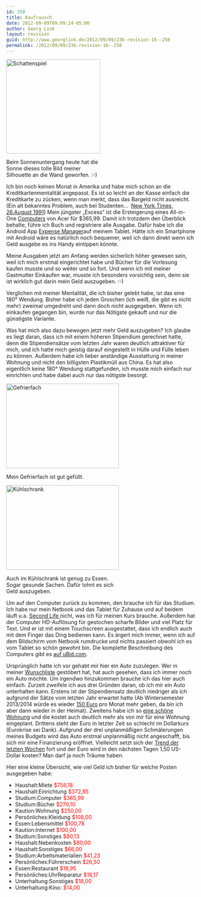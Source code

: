 ```yaml
---
id: 258
title: Kaufrausch
date: 2012-09-09T09:09:24-05:00
author: Georg Link
layout: revision
guid: http://www.georglink.de/2012/09/09/236-revision-16--258
permalink: /2012/09/09/236-revision-16--258
---
```

<div id="attachment_245" style="width: 260px" class="wp-caption alignleft">
  <a href="http://www.georglink.de/2012/09/09/kaufrausch--236/schattenspiel_blog" rel="attachment wp-att-245"><img aria-describedby="caption-attachment-245" loading="lazy" class=" wp-image-245 " title="Schattenspiel" src="http://www.georglink.de/media/2012/09/Schattenspiel_blog-150x150.jpg" alt="Schattenspiel" width="250" height="250" srcset="http://www.georglink.de/media/2012/09/Schattenspiel_blog-150x150.jpg 150w, http://www.georglink.de/media/2012/09/Schattenspiel_blog-300x300.jpg 300w, http://www.georglink.de/media/2012/09/Schattenspiel_blog.jpg 1024w" sizes="(max-width: 250px) 100vw, 250px" /></a>
  
  <p id="caption-attachment-245" class="wp-caption-text">
    Beim Sonnenuntergang heute hat die Sonne dieses tolle Bild meiner Silhouette an die Wand geworfen. :-)
  </p>
</div>

Ich bin noch keinen Monat in Amerika und habe mich schon an die Kreditkartenmentalität angepasst. Es ist so leicht an der Kasse einfach die Kreditkarte zu zücken, wenn man merkt, dass das Bargeld nicht ausreicht. (Ein alt bekanntes Problem, auch bei Studenten&#8230;  <a title="Kreditkarten für Studenten" href="http://www.nytimes.com/1991/08/26/us/using-credit-cards-students-learn-a-hard-lesson.html?pagewanted=all&src=pm" target="_blank">New York Times, 26.August 1991</a>) Mein jüngster „Excess“ ist die Ersteigerung eines All-in-One <a href="http://www.ubid.com/Actn/Cls/getArchPage.asp?AuctionID=603624228" target="_blank">Computers</a> von Acer für $365,99. Damit ich trotzdem den Überblick behalte, führe ich Buch und registriere alle Ausgabe. Dafür habe ich die Android App <a title="Expense Manager im Google Play Store" href="https://play.google.com/store/apps/details?id=com.expensemanager&feature=nav_result" target="_blank">Expense Manager</a>auf meinem Tablet. Hätte ich ein Smartphone mit Android wäre es natürlich noch bequemer, weil ich dann direkt wenn ich Geld ausgebe es ins Handy eintippen könnte.

Meine Ausgaben jetzt am Anfang werden sicherlich höher gewesen sein, weil ich mich erstmal eingerichtet habe und Bücher für die Vorlesung kaufen musste und so weiter und so fort. Und wenn ich mit meiner Gastmutter Einkaufen war, musste ich besonders vorsichtig sein, denn sie ist wirklich gut darin mein Geld auszugeben. :-)

Verglichen mit meiner Mentalität, die ich bisher gelebt habe, ist das eine 180° Wendung. Bisher habe ich jeden Groschen (ich weiß, die gibt es nicht mehr) zweimal umgedreht und dann doch nicht ausgegeben. Wenn ich einkaufen gegangen bin, wurde nur das Nötigste gekauft und nur die günstigste Variante.

Was hat mich also dazu bewogen jetzt mehr Geld auszugeben? Ich glaube es liegt daran, dass ich mit einem höheren Stipendium gerechnet hatte, denn die Stipendiensätze vom letzten Jahr waren deutlich attraktiver für mich, und ich hatte mich geistig darauf eingestellt in Hülle und Fülle leben zu können. Außerdem habe ich lieber anständige Ausstattung in meiner Wohnung und nicht den billigsten Plastikmüll aus China. Es hat also eigentlich keine 180° Wendung stattgefunden, ich musste mich einfach nur einrichten und habe dabei auch nur das nötigste besorgt.

<div id="attachment_248" style="width: 310px" class="wp-caption aligncenter">
  <a href="http://www.georglink.de/2012/09/09/kaufrausch--236/gefrierfach" rel="attachment wp-att-248"><img aria-describedby="caption-attachment-248" loading="lazy" class="size-medium wp-image-248 " title="gefrierfach" src="http://www.georglink.de/media/2012/09/gefrierfach-300x225.jpg" alt="Gefrierfach" width="300" height="225" srcset="http://www.georglink.de/media/2012/09/gefrierfach-300x225.jpg 300w, http://www.georglink.de/media/2012/09/gefrierfach.jpg 1024w" sizes="(max-width: 300px) 100vw, 300px" /></a>
  
  <p id="caption-attachment-248" class="wp-caption-text">
    Mein Gefrierfach ist gut gefüllt.
  </p>
</div>

<div id="attachment_249" style="width: 310px" class="wp-caption aligncenter">
  <a href="http://www.georglink.de/2012/09/09/kaufrausch--236/kuhlschrank" rel="attachment wp-att-249"><img aria-describedby="caption-attachment-249" loading="lazy" class="size-medium wp-image-249" title="Kühlschrank" src="http://www.georglink.de/media/2012/09/Kühlschrank-300x225.jpg" alt="Kühlschrank" width="300" height="225" srcset="http://www.georglink.de/media/2012/09/Kühlschrank-300x225.jpg 300w, http://www.georglink.de/media/2012/09/Kühlschrank.jpg 1024w" sizes="(max-width: 300px) 100vw, 300px" /></a>
  
  <p id="caption-attachment-249" class="wp-caption-text">
    Auch im Kühlschrank ist genug zu Essen. Sogar gesunde Sachen. Dafür lohnt es sich Geld auszugeben.
  </p>
</div>

Um auf den Computer zurück zu kommen, den brauche ich für das Studium. Ich habe nur mein Netbook und das Tablet für Zuhause und auf beidem läuft u.a. <a title="Systemanforderungen von Second Life" href="http://secondlife.com/support/system-requirements/?lang=de-DE" target="_blank">Second Life </a>nicht, was ich für meinen Kurs brauche. Außerdem hat der Computer HD-Auflösung für gestochen scharfe Bilder und viel Platz für Text. Und er ist mit einem Touchscreen ausgestattet, dass ich endlich auch mit dem Finger das Ding bedienen kann. Es ärgert mich immer, wenn ich auf dem Bildschirm vom Netbook rumdrucke und nichts passiert obwohl ich es vom Tablet so schön gewohnt bin. Die komplette Beschreibung des Computers gibt es <a title="Beschreibung meines neuen Computers" href="http://www.ubid.com/Actn/Cls/getArchPage.asp?AuctionID=603624228" target="_blank">auf uBid.com</a>.

Ursprünglich hatte ich vor gehabt mir hier ein Auto zuzulegen. Wer in meiner [Wunschliste](http://www.georglink.de/wunschliste "Wunschliste") gestöbert hat, hat auch gesehen, dass ich immer noch ein Auto möchte. Um irgendwo hinzukommen brauche ich das hier auch einfach. Zurzeit zweifele ich aus drei Gründen daran, ob ich mir ein Auto unterhalten kann. Erstens ist der Stipendiensatz deutlich niedriger als ich aufgrund der Sätze vom letzten Jahr erwartet hatte (Ab Wintersemester 2013/2014 würde es wieder <a title="Stipendiensätze " href="http://www.daad.de/imperia/md/content/hochschulen/isap/ausschreibung/7_f__rders__tze_nach_l__ndern_ab_13_14.pdf" target="_blank">150 Euro</a> pro Monat mehr geben, da bin ich aber dann wieder in der Heimat). Zweitens habe ich so [eine schöne Wohnung](http://www.georglink.de/2012/08/31/meine-zuhause-fur-das-naechste-jahr--117 "Meine Zuhause für das nächste Jahr") und die kostet auch deutlich mehr als von mir für eine Wohnung eingeplant. Drittens steht der Euro in letzter Zeit so schlecht im Dollarkurs (Eurokrise sei Dank). Aufgrund der drei unplanmäßigen Schmälerungen meines Budgets wird das Auto erstmal unplanmäßig nicht angeschafft, bis sich mir eine Finanzierung eröffnet. Vielleicht setzt sich der <a title="Entwicklung des Euro-Dollar Kurses" href="http://www.google.com/finance?q=EURUSD" target="_blank">Trend der letzten Wochen</a> fort und der Euro wird in den nächsten Tagen 1,50 US-Dollar kosten? Man darf ja noch Träume haben.

Hier eine kleine Übersicht, wie viel Geld ich bisher für welche Posten ausgegeben habe:

  * Haushalt:Miete <span style="color: #ff0000;">$756,18</span>
  * Haushalt:Einrichtung <span style="color: #ff0000;">$372,85</span>
  * Studium:Computer <span style="color: #ff0000;">$365,99</span>
  * Studium:Bücher <span style="color: #ff0000;">$270,10</span>
  * Kaution:Wohnung <span style="color: #ff0000;">$250,00</span>
  * Persönliches:Kleidung <span style="color: #ff0000;">$108,00</span>
  * Essen:Lebensmittel <span style="color: #ff0000;">$100,78</span>
  * Kaution:Internet <span style="color: #ff0000;">$100,00</span>
  * Studium:Sonstiges <span style="color: #ff0000;">$80,13</span>
  * Haushalt:Nebenkosten <span style="color: #ff0000;">$80,00</span>
  * Haushalt:Sonstiges <span style="color: #ff0000;">$66,00</span>
  * Studium:Arbeitsmaterialien <span style="color: #ff0000;">$41,23</span>
  * Persönliches:Führerschein <span style="color: #ff0000;">$26,50</span>
  * Essen:Restaurant <span style="color: #ff0000;">$18,95</span>
  * Persönliches:UhrReparatur <span style="color: #ff0000;">$18,17</span>
  * Unterhaltung:Sonstiges <span style="color: #ff0000;">$18,00</span>
  * Unterhaltung:Kino: <span style="color: #ff0000;">$14,00</span>